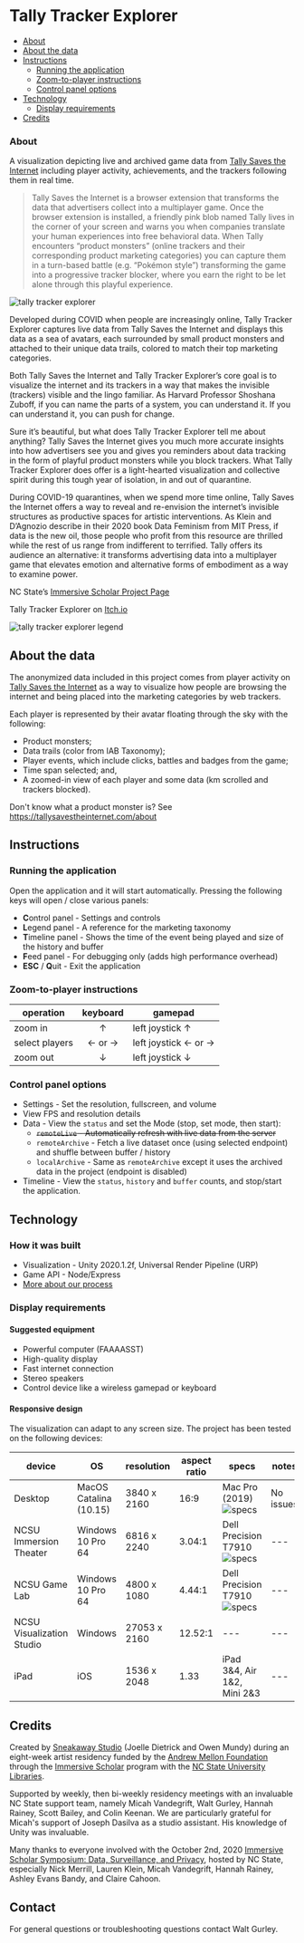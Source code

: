 
# Tally Tracker Explorer


- [About](#About)
- [About the data](#About-the-data)
- [Instructions](#Instructions)
	- [Running the application](#Running-the-application)
	- [Zoom-to-player instructions](#Zoom-to-player-instructions)
	- [Control panel options](#Control-panel-options)
- [Technology](#Technology)
	- [Display requirements](#Display-requirements)
- [Credits](#Credits)



### About

A visualization depicting live and archived game data from [Tally Saves the Internet](https://tallysavestheinternet.com) including player activity, achievements, and the trackers following them in real time.

> Tally Saves the Internet is a browser extension that transforms the data that advertisers collect into a multiplayer game. Once the browser extension is installed, a friendly pink blob named Tally lives in the corner of your screen and warns you when companies translate your human experiences into free behavioral data. When Tally encounters “product monsters” (online trackers and their corresponding product marketing categories) you can capture them in a turn-based battle (e.g. “Pokémon style”) transforming the game into a progressive tracker blocker, where you earn the right to be let alone through this playful experience.


![tally tracker explorer](_Documentation/images/tracker-explorer-composite1.png)


Developed during COVID when people are increasingly online, Tally Tracker Explorer captures live data from Tally Saves the Internet and displays this data as a sea of avatars, each surrounded by small product monsters and attached to their unique data trails, colored to match their top marketing categories.

Both Tally Saves the Internet and Tally Tracker Explorer’s core goal is to visualize the internet and its trackers in a way that makes the invisible (trackers) visible and the lingo familiar. As Harvard Professor Shoshana Zuboff, if you can name the parts of a system, you can understand it. If you can understand it, you can push for change.

Sure it’s beautiful, but what does Tally Tracker Explorer tell me about anything? Tally Saves the Internet gives you much more accurate insights into how advertisers see you and gives you reminders about data tracking in the form of playful product monsters while you block trackers. What Tally Tracker Explorer does offer is a light-hearted visualization and collective spirit during this tough year of isolation, in and out of quarantine.

During COVID-19 quarantines, when we spend more time online, Tally Saves the Internet offers a way to reveal and re-envision the internet’s invisible structures as productive spaces for artistic interventions. As Klein and D’Agnozio describe in their 2020 book Data Feminism from MIT Press, if data is the new oil, those people who profit from this resource are thrilled while the rest of us range from indifferent to terrified. Tally offers its audience an alternative: it transforms advertising data into a multiplayer game that elevates emotion and alternative forms of embodiment as a way to examine power.

NC State’s [Immersive Scholar Project Page](https://osf.io/yve95/) 

Tally Tracker Explorer on [Itch.io](https://itch.io/)



![tally tracker explorer legend](_Documentation/images/tracker-explorer-ui-legend.png)


## About the data

The anonymized data included in this project comes from player activity on [Tally Saves the Internet](https://tallysavestheinternet.com) as a way to visualize  how people are browsing the internet and being placed into the marketing categories by web trackers.

Each player is represented by their avatar floating through the sky with the following:
- Product monsters;
- Data trails (color from IAB Taxonomy);
- Player events, which include clicks, battles and badges from the game;
- Time span selected; and,
- A zoomed-in view of each player and some data (km scrolled and trackers blocked).

Don't know what a product monster is? See https://tallysavestheinternet.com/about




## Instructions


### Running the application

Open the application and it will start automatically. Pressing the following keys will open / close various panels:

- **C**ontrol panel - Settings and controls
- **L**egend panel - A reference for the marketing taxonomy
- **T**imeline panel - Shows the time of the event being played and size of the history and buffer
- **F**eed panel - For debugging only (adds high performance overhead)
- **ESC** / **Q**uit - Exit the application


### Zoom-to-player instructions

operation | keyboard | gamepad  
--- | :-------------: | ---
zoom in | ↑ | left joystick ↑
select players | ← or → | left joystick ← or →  
zoom out | ↓ | left joystick ↓  


### Control panel options

- Settings - Set the resolution, fullscreen, and volume
- View FPS and resolution details
- Data - View the `status` and set the Mode (stop, set mode, then start):
	- ~~`remoteLive` - Automatically refresh with live data from the server~~
	- `remoteArchive` - Fetch a live dataset once (using selected endpoint) and shuffle between buffer / history
	- `localArchive` - Same as `remoteArchive` except it uses the archived data in the project (endpoint is disabled)
- Timeline - View the `status`, `history` and `buffer` counts, and stop/start the application.







## Technology


### How it was built

- Visualization - Unity 2020.1.2f, Universal Render Pipeline (URP)
- Game API - Node/Express
- [More about our process](PROCESS.md)


### Display requirements

#### Suggested equipment

- Powerful computer (FAAAASST)
- High-quality display
- Fast internet connection
- Stereo speakers
- Control device like a wireless gamepad or keyboard

#### Responsive design

The visualization can adapt to any screen size. The project has been tested on the following devices:

device | OS | resolution | aspect ratio | specs | notes
--- | --- | --- | --- | --- | ---
Desktop | MacOS Catalina (10.15) | 3840 x 2160 | 16:9 | Mac Pro (2019) ![specs](_Documentation/icons/info-15w.png "3.3 GHz 12-Core Intel Xeon W, 160 GB 2933 MHz DDR4, MD Radeon Pro W5700X 16 GB") | No issues
NCSU Immersion Theater | Windows 10 Pro 64 | 6816 x 2240 | 3.04:1 | Dell Precision T7910 ![specs](_Documentation/icons/info-15w.png "Dell Precision Tower 7910, 2x Intel Xeon CPU E5-2640 v4 @ 2.40GHz (3.4GHz Turbo), 128 Gb RAM, 2x Nvidia P5000 video cards2 x512 Gb SSD Hd") | ---
NCSU Game Lab | Windows 10 Pro 64 | 4800 x 1080 | 4.44:1 | Dell Precision T7910 ![specs](_Documentation/icons/info-15w.png "Dell Precision T7910, Dual Intel Xeon Processor E5-2680 v4 14C, 2.4GHz, 3.3GHz Turbo, 128 Gb RAM, 2x Nvidia P5000 video card, 512 Gb SSD Hd (sys), 1 TB SATA Hd") | ---
NCSU Visualization Studio | Windows | 27053 x 2160 | 12.52:1 | --- | ---
iPad | iOS | 1536 x 2048 | 1.33 | iPad 3&4, Air 1&2, Mini 2&3 | ---






## Credits

Created by [Sneakaway Studio](https://sneakaway.studio) (Joelle Dietrick and Owen Mundy) during an eight-week artist residency funded by the [Andrew Mellon Foundation](https://mellon.org/) through the [Immersive Scholar](https://www.immersivescholar.org/) program with the [NC State University Libraries](https://www.lib.ncsu.edu/).

Supported by weekly, then bi-weekly residency meetings with an invaluable NC State support team, namely Micah Vandegrift, Walt Gurley, Hannah Rainey, Scott Bailey, and Colin Keenan. We are particularly grateful for Micah's support of Joseph Dasilva as a studio assistant. His knowledge of Unity was invaluable.

Many thanks to everyone involved with the October 2nd, 2020 [Immersive Scholar Symposium: Data, Surveillance, and Privacy](https://www.lib.ncsu.edu/events/immersive-scholar-symposium-data-surveillance-and-privacy), hosted by NC State, especially Nick Merrill, Lauren Klein, Micah Vandegrift, Hannah Rainey, Ashley Evans Bandy, and Claire Cahoon.




## Contact

For general questions or troubleshooting questions contact Walt Gurley.
